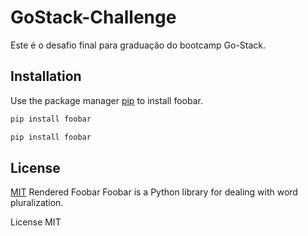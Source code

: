 # GoStack-Challenge

Este é o desafio final para graduação do bootcamp Go-Stack.

## Installation

Use the package manager [pip](https://pip.pypa.io/en/stable/) to install foobar.

```bash
pip install foobar
```

```bash
pip install foobar
```

## License
[MIT](https://choosealicense.com/licenses/mit/)
Rendered
Foobar
Foobar is a Python library for dealing with word pluralization.

License
MIT
